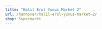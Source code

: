 ```yaml
---
title: "Halil Erol Yunus Market 2"
url: /hannover/halil-erol-yunus-market-2/
shop: Supermarkt
---
```

